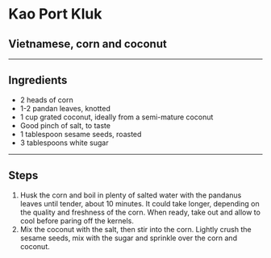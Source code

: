 # Kao Port Kluk

## Vietnamese, corn and coconut

---

## Ingredients

* 2 heads of corn
* 1-2 pandan leaves, knotted
* 1 cup grated coconut, ideally from a semi-mature coconut
* Good pinch of salt, to taste
* 1 tablespoon sesame seeds, roasted
* 3 tablespoons white sugar

---

## Steps

1.  Husk the corn and boil in plenty of salted water with the pandanus leaves until tender, about 10 minutes. It could take longer, depending on the quality and freshness of the corn. When ready, take out and allow to cool before paring off the kernels.
2.  Mix the coconut with the salt, then stir into the corn. Lightly crush the sesame seeds, mix with the sugar and sprinkle over the corn and coconut.

